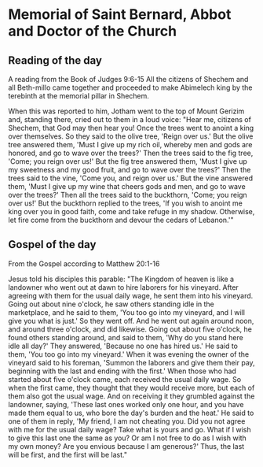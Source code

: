 # Memorial of Saint Bernard, Abbot and Doctor of the Church

## Reading of the day

A reading from the Book of Judges
9:6-15
All the citizens of Shechem and all Beth-millo came together
and proceeded to make Abimelech king
by the terebinth at the memorial pillar in Shechem.

When this was reported to him,
Jotham went to the top of Mount Gerizim and, standing there,
cried out to them in a loud voice:
"Hear me, citizens of Shechem, that God may then hear you!
Once the trees went to anoint a king over themselves.
So they said to the olive tree, 'Reign over us.'
But the olive tree answered them, 'Must I give up my rich oil,
whereby men and gods are honored,
and go to wave over the trees?'
Then the trees said to the fig tree, 'Come; you reign over us!'
But the fig tree answered them,
'Must I give up my sweetness and my good fruit,
and go to wave over the trees?'
Then the trees said to the vine, 'Come you, and reign over us.'
But the vine answered them,
'Must I give up my wine that cheers gods and men,
and go to wave over the trees?'
Then all the trees said to the buckthorn, 'Come; you reign over us!'
But the buckthorn replied to the trees,
'If you wish to anoint me king over you in good faith,
come and take refuge in my shadow.
Otherwise, let fire come from the buckthorn
and devour the cedars of Lebanon.'"

## Gospel of the day

From the Gospel according to Matthew
20:1-16

Jesus told his disciples this parable:
"The Kingdom of heaven is like a landowner
who went out at dawn to hire laborers for his vineyard.
After agreeing with them for the usual daily wage,
he sent them into his vineyard.
Going out about nine o'clock,
he saw others standing idle in the marketplace,
and he said to them, 'You too go into my vineyard,
and I will give you what is just.'
So they went off.
And he went out again around noon,
and around three o'clock, and did likewise.
Going out about five o'clock,
he found others standing around, and said to them,
'Why do you stand here idle all day?'
They answered, 'Because no one has hired us.'
He said to them, 'You too go into my vineyard.'
When it was evening the owner of the vineyard said to his foreman,
'Summon the laborers and give them their pay,
beginning with the last and ending with the first.'
When those who had started about five o'clock came,
each received the usual daily wage.
So when the first came, they thought that they would receive more,
but each of them also got the usual wage.
And on receiving it they grumbled against the landowner, saying,
'These last ones worked only one hour,
and you have made them equal to us,
who bore the day's burden and the heat.'
He said to one of them in reply,
'My friend, I am not cheating you.
Did you not agree with me for the usual daily wage?
Take what is yours and go.
What if I wish to give this last one the same as you?
Or am I not free to do as I wish with my own money?
Are you envious because I am generous?'
Thus, the last will be first, and the first will be last."

